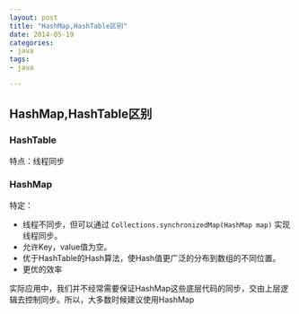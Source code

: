 ```yaml
---
layout: post
title: "HashMap,HashTable区别"
date: 2014-05-19
categories:
- java
tags:
- java

---
```


## HashMap,HashTable区别

### HashTable
特点：线程同步 

### HashMap
特定：

* 线程不同步，但可以通过 ``` Collections.synchronizedMap(HashMap map) ``` 实现线程同步。
* 允许Key，value值为空。
* 优于HashTable的Hash算法，使Hash值更广泛的分布到数组的不同位置。
* 更优的效率

实际应用中，我们并不经常需要保证HashMap这些底层代码的同步，交由上层逻辑去控制同步。所以，大多数时候建议使用HashMap
